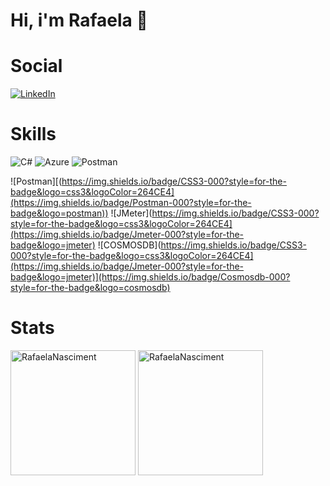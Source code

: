 <h1>Hi, i'm Rafaela 👋</h1>
<p></p>

# Social

[![LinkedIn](https://img.shields.io/badge/LinkedIn-000?style=for-the-badge&logo=linkedin&logoColor=0E76A8)](https://www.linkedin.com/in/rafaela-nascimento-961561176/)

# Skills

![C#](https://img.shields.io/badge/C%23-000?style=for-the-badge&logo=c-sharp&logoColor=823085)
![Azure](https://img.shields.io/badge/Azure-blue?style=for-the-badge&logo=microsoft%20azure&logoColor=blue&labelColor=FFFFFF&link=https%3A%2F%2Fimages.app.goo.gl%2FK7PN1jYJd57x4q7A8)
![Postman](https://img.shields.io/badge/postman-000?style=for-the-badge&logo=postman)

![Postman][(https://img.shields.io/badge/CSS3-000?style=for-the-badge&logo=css3&logoColor=264CE4](https://img.shields.io/badge/Postman-000?style=for-the-badge&logo=postman))
![JMeter](https://img.shields.io/badge/CSS3-000?style=for-the-badge&logo=css3&logoColor=264CE4](https://img.shields.io/badge/Jmeter-000?style=for-the-badge&logo=jmeter)
![COSMOSDB](https://img.shields.io/badge/CSS3-000?style=for-the-badge&logo=css3&logoColor=264CE4](https://img.shields.io/badge/Jmeter-000?style=for-the-badge&logo=jmeter)](https://img.shields.io/badge/Cosmosdb-000?style=for-the-badge&logo=cosmosdb)

# Stats

<img height=200 align="center" src="https://github-readme-stats.vercel.app/api?username=RafaelaNasciment&show_icons=true&locale=en&theme=cobalt" alt="RafaelaNasciment" />
<img height=200 align="center" src="https://github-readme-stats.vercel.app/api/top-langs?username=RafaelaNasciment&show_icons=true&locale=en&layout=compact&theme=cobalt" alt="RafaelaNasciment" />
